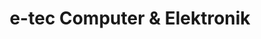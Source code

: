 ---
title: "e-tec Computer & Elektronik"
url: /graz/e-tec-computer-und-elektronik/
shop: Computer
---